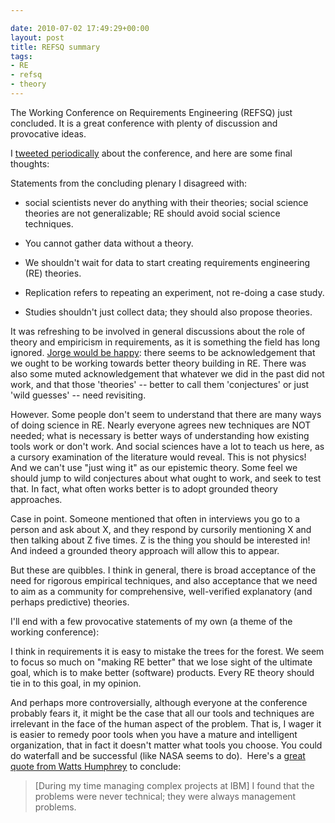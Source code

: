 ```yaml
---

date: 2010-07-02 17:49:29+00:00
layout: post
title: REFSQ summary
tags:
- RE
- refsq
- theory
---
```


The Working Conference on Requirements Engineering (REFSQ) just concluded. It is a great conference with plenty of discussion and provocative ideas.

I [tweeted periodically](https://twitter.com/#search?q=%23refsq) about the conference, and here are some final thoughts:

Statements from the concluding plenary I disagreed with:



	
  * social scientists never do anything with their theories; social science theories are not generalizable; RE should avoid social science techniques.

	
  * You cannot gather data without a theory.

	
  * We shouldn't wait for data to start creating requirements engineering (RE) theories.

	
  * Replication refers to repeating an experiment, not re-doing a case study.

	
  * Studies shouldn't just collect data; they should also propose theories.


It was refreshing to be involved in general discussions about the role of theory and empiricism in requirements, as it is something the field has long ignored. [Jorge would be happy](http://catenary.wordpress.com/2009/11/29/against-semat/): there seems to be acknowledgement that we ought to be working towards better theory building in RE. There was also some muted acknowledgement that whatever we did in the past did not work, and that those 'theories' -- better to call them 'conjectures' or just 'wild guesses' -- need revisiting.

However. Some people don't seem to understand that there are many ways of doing science in RE. Nearly everyone agrees new techniques are NOT needed; what is necessary is better ways of understanding how existing tools work or don't work. And social sciences have a lot to teach us here, as a cursory examination of the literature would reveal. This is not physics! And we can't use "just wing it" as our epistemic theory. Some feel we should jump to wild conjectures about what ought to work, and seek to test that. In fact, what often works better is to adopt grounded theory approaches. 

Case in point. Someone mentioned that often in interviews you go to a person and ask about X, and they respond by cursorily mentioning X and then talking about Z five times. Z is the thing you should be interested in! And indeed a grounded theory approach will allow this to appear.

But these are quibbles. I think in general, there is broad acceptance of the need for rigorous empirical techniques, and also acceptance that we need to aim as a community for comprehensive, well-verified explanatory (and perhaps predictive) theories.

I'll end with a few provocative statements of my own (a theme of the working conference):

I think in requirements it is easy to mistake the trees for the forest. We seem to focus so much on "making RE better" that we lose sight of the ultimate goal, which is to make better (software) products. Every RE theory should tie in to this goal, in my opinion.

And perhaps more controversially, although everyone at the conference probably fears it, it might be the case that all our tools and techniques are irrelevant in the face of the human aspect of the problem. That is, I wager it is easier to remedy poor tools when you have a mature and intelligent organization, that in fact it doesn't matter what tools you choose. You could do waterfall and be successful (like NASA seems to do).  Here's a [great quote from Watts Humphrey](http://www.stsc.hill.af.mil/crosstalk/2010/07/1007HumphreyInterview.html) to conclude:


<blockquote>[During my time managing complex projects at IBM] I found that the problems were never technical; they were always management problems.</blockquote>
